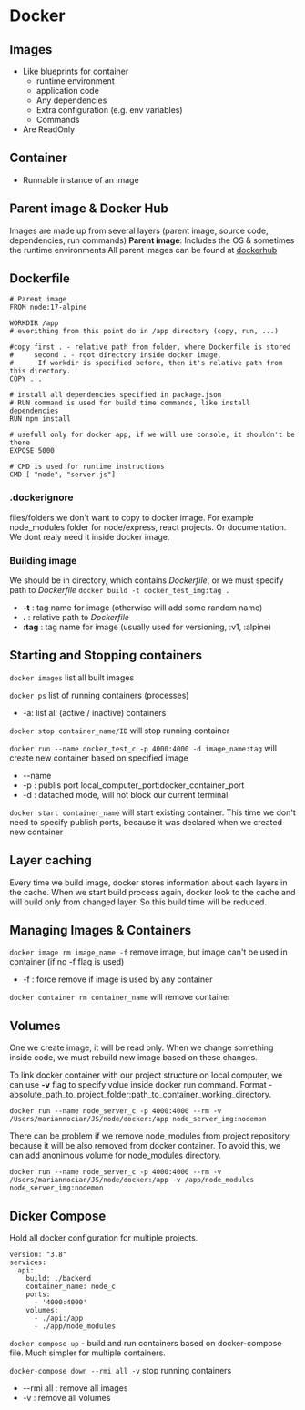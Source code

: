 # Docker
## Images
- Like blueprints for container
    - runtime environment
    - application code
    - Any dependencies
    - Extra configuration (e.g. env variables)
    - Commands
- Are ReadOnly

## Container
- Runnable instance of an image

## Parent image & Docker Hub
Images are made up from several layers (parent image, source code, dependencies, run commands)
**Parent image**: Includes the OS & sometimes the runtime environments
All parent images can be found at [dockerhub](https://hub.docker.com/search?type=image)

## Dockerfile
```
# Parent image
FROM node:17-alpine

WORKDIR /app 
# everithing from this point do in /app directory (copy, run, ...)

#copy first . - relative path from folder, where Dockerfile is stored
#     second . - root directory inside docker image, 
#      If workdir is specified before, then it's relative path from this directory.
COPY . .

# install all dependencies specified in package.json
# RUN command is used for build time commands, like install dependencies
RUN npm install

# usefull only for docker app, if we will use console, it shouldn't be there
EXPOSE 5000

# CMD is used for runtime instructions
CMD [ "node", "server.js"]
```

### .dockerignore
files/folders we don't want to copy to docker image. For example node_modules folder for node/express, react projects. Or documentation. We dont realy need it inside docker image.

### Building image
We should be in directory, which contains *Dockerfile*, or we must specify path to *Dockerfile*
`docker build -t docker_test_img:tag .`
- **-t** : tag name for image (otherwise will add some random name)
- **.** : relative path to *Dockerfile*
- **:tag** : tag name for image (usually used for versioning, :v1, :alpine)

## Starting and Stopping containers
`docker images` list all built images

`docker ps` list of running containers (processes)
- -a: list all (active / inactive) containers

`docker stop container_name/ID` will stop running container

`docker run --name docker_test_c -p 4000:4000 -d image_name:tag` will create new container based on specified image
- --name
- -p : publis port local_computer_port:docker_container_port
- -d : datached mode, will not block our current terminal

`docker start container_name` will start existing container. This time we don't need to specify publish ports, because it was declared when we created new container

## Layer caching
Every time we build image, docker stores information about each layers in the cache. When we start build process again, docker look to the cache and will build only from changed layer. So this build time will be reduced. 

## Managing Images & Containers
`docker image rm image_name -f` remove image, but image can't be used in container (if no -f flag is used)
- -f : force remove if image is used by any container

`docker container rm container_name` will remove container

## Volumes
One we create image, it will be read only. When we change something inside code, we must rebuild new image based on these changes.

To link docker container with our project structure on local computer, we can use **-v** flag to specify volue inside docker run command. Format - absolute_path_to_project_folder:path_to_container_working_directory.

`docker run --name node_server_c -p 4000:4000 --rm -v /Users/mariannociar/JS/node/docker:/app node_server_img:nodemon`

There can be problem if we remove node_modules from project repository, because it will be also removed from docker container. To avoid this, we can add anonimous volume for node_modules directory.

`docker run --name node_server_c -p 4000:4000 --rm -v /Users/mariannociar/JS/node/docker:/app -v /app/node_modules node_server_img:nodemon`

## Dicker Compose
Hold all docker configuration for multiple projects. 

```
version: "3.8"
services: 
  api:
    build: ./backend
    container_name: node_c
    ports:
      - '4000:4000'
    volumes:
      - ./api:/app
      - ./app/node_modules
```

`docker-compose up` - build and run containers based on docker-compose file. Much simpler for multiple containers.

`docker-compose down --rmi all -v` stop running containers
- --rmi all : remove all images
- -v : remove all volumes